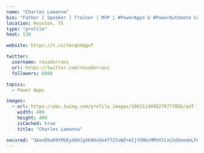 ```yaml
---
name: "Charles Lamanna"
bio: "Father | Speaker | Trainer | MVP | #PowerApps & #PowerAutomate Community Super User | YouTuber Right-pointing triangle http://youtube.com/c/rezadorrani | Learn - Share - Clockwise rightwards and leftwards open circle arrows"
location: Houston, TX
type: "profile"
heat: 130

website: https://t.co/tAcqSdqguf

twitter:
  username: rezadorrani
  url: https://twitter.com/rezadorrani
  followers: 6080

topics:
  - Power Apps

images:
  - url: https://pbs.twimg.com/profile_images/1063114045270777856/qeT-jpWr_400x400.jpg
    width: 400
    height: 400
    isCached: true
    title: "Charles Lamanna"

secured: "3AunD5w09YMSEyd6HJgXK9OsOe4f72toWZ+mIjYONbzMMVXlCxLhd5modeLFeCRwN52beexqStG+5DKBydphexNh+YRSmmBPF4qdNIjbUkZ3jfXHkWHskJhnhygcbl6P0ol9Fx+V2cHueyDLtNofrfK6ihQzodPSiQ4d/u/akWz9pN++ORgiRYL96jWUYJTcs4T9XorkGS3GuVA7/UBfInr9hmS9R9wPAi2Y/KKhJFcuv3kbYAbN08q43s9eG4y0d017Dyk05+9JGPi0tKNCpa76Rb3c00VdX60AMrAnnpcQ7Kg42KQcP3TpniIJRMlW/EsH81yK4vhw1BMQI8QQkCjdwCrAMQGYJe2b5PenReuC+FhaRPQ3NLpHRqq13pXN/N10U6Cy5U/EfM/jDBktc6Rk2yoPK7CBSq+28BFsHhs=;LF4aqW0rhobz4vn83pMPNA=="
---
```


